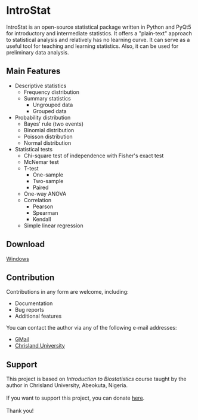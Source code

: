 # IntroStat
IntroStat is an open-source statistical package written in Python and PyQt5 for introductory and intermediate statistics. It offers a "plain-text" approach to statistical analysis and relatively has no learning curve. It can serve as a useful tool for teaching and learning statistics. Also, it can be used for preliminary data analysis.


## Main Features
- Descriptive statistics
  - Frequency distribution
  - Summary statistics
    - Ungrouped data
    - Grouped data
- Probability distribution
  - Bayes' rule (two events)
  - Binomial distribution
  - Poisson distribution
  - Normal distribution
- Statistical tests
  - Chi-square test of independence with Fisher's exact test
  - McNemar test
  - T-test
    - One-sample
    - Two-sample
    - Paired
  - One-way ANOVA
  - Correlation
    - Pearson
    - Spearman
    - Kendall
  - Simple linear regression
 
## Download 
[Windows](https://drive.google.com/file/d/1dJmAKsR21EBOgpBL7JU30ESEI-g-Yi7p/view?usp=sharing) 


## Contribution 
Contributions in any form are welcome, including:
- Documentation
- Bug reports
- Additional features

You can contact the author via any of the following e-mail addresses:
- [GMail](mailto:dtb.ajayi@gmail.com)
- [Chrisland University](mailto:david.ajayi@chrislanduniversity.edu.ng)

## Support
This project is based on  *Introduction to Biostatistics* course taught by the author in Chrisland University, Abeokuta, Nigeria. 
<br>
<br>
If you want to support this project, you can donate <a href="https://www.buymeacoffee.com/dtajayi" target="_blank">here</a>.
<br>
<br>
Thank you!

